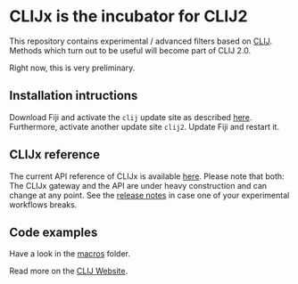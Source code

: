 # CLIJx is the incubator for CLIJ2
This repository contains experimental / advanced filters based on [CLIJ](https://clij.github.io). 
Methods which turn out to be useful will become part of CLIJ 2.0.

Right now, this is very preliminary.

## Installation intructions
Download Fiji and activate the `clij` update site as described [here](https://clij.github.io/clij-docs/installationInFiji). 
Furthermore, activate another update site `clij2`.
Update Fiji and restart it.

## CLIJx reference
The current API reference of CLIJx is available [here](https://clij.github.io/clij2-docs/reference). Please note that both: The CLIJx gateway and the API are under heavy construction and can change at any point. See the [release notes](https://github.com/clij/clij-advanced-filters/releases) in case one of your experimental workflows breaks.

## Code examples
Have a look in the [macros](https://github.com/clij/clij2-docs/tree/master/src/main/macro) folder.

Read more on the [CLIJ Website](https://clij.github.io).


